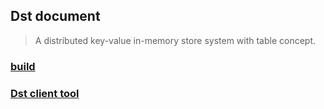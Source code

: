 ## Dst document

> A distributed key-value in-memory store system with table concept.

### [build](https://dst-project.github.io/dst/build)

### [Dst client tool](https://dst-project.github.io/dst/client_tool)
